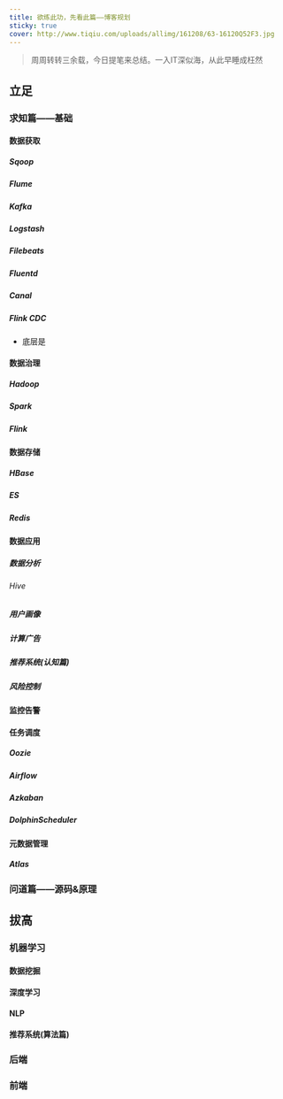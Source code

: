 ```yaml
---
title: 欲练此功，先看此篇——博客规划
sticky: true
cover: http://www.tiqiu.com/uploads/allimg/161208/63-16120Q52F3.jpg
---
```


> 周周转转三余载，今日提笔来总结。一入IT深似海，从此早睡成枉然

## 立足

### 求知篇——基础

#### 数据获取

##### Sqoop



##### Flume



##### Kafka



##### Logstash



##### Filebeats



##### Fluentd



##### Canal



##### Flink CDC

- 底层是



#### 数据治理

##### Hadoop



##### Spark



##### Flink



#### 数据存储

##### HBase



##### ES



##### Redis



#### 数据应用

##### 数据分析

###### Hive



##### 用户画像



##### 计算广告



##### 推荐系统(认知篇)



##### 风险控制

#### 监控告警



#### 任务调度

##### Oozie



##### Airflow



##### Azkaban



##### DolphinScheduler



#### 元数据管理

##### Atlas





### 问道篇——源码&原理



## 拔高

### 机器学习

#### 数据挖掘



#### 深度学习



#### NLP



#### 推荐系统(算法篇)



### 后端



### 前端





